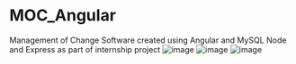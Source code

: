 # MOC_Angular
Management of Change Software created using Angular and MySQL Node and Express as part of internship project
![image](https://github.com/HussainAmr/MOC_Angular/assets/59611085/e7b84325-b7bd-41a9-9f1b-a131202f7e51)
![image](https://github.com/HussainAmr/MOC_Angular/assets/59611085/619a3a1e-f711-4690-8f2a-d12bf384106e)
![image](https://github.com/HussainAmr/MOC_Angular/assets/59611085/2d4f3a8f-5e98-460c-9ff6-380c525f164a)

